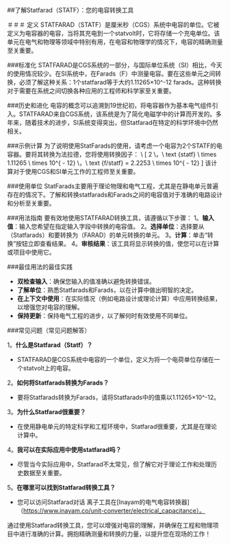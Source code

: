 ##了解Statfarad（STATF）：您的电容转换工具

＃＃＃ 定义
STATFARAD（STATF）是厘米秒（CGS）系统中电容的单位。它被定义为电容器的电容，当将其充电到一个statvolt时，它将存储一个充电单位。该单元在电气和物理等领域中特别有用，在电容和物理学的情况下，电容的精确测量至关重要。

###标准化
STATFARAD是CGS系统的一部分，与国际单位系统（SI）相比，今天的使用情况较少。在SI系统中，在Farads（F）中测量电容。要在这些单元之间转换，必须了解这种关系：1个statfarad等于大约1.11265×10^-12 farads。这种转换对于需要在系统之间切换各种应用的工程师和科学家至关重要。

###历史和进化
电容的概念可以追溯到19世纪初，将电容器作为基本电气组件引入。STATFARAD来自CGS系统，该系统是为了简化电磁学中的计算而开发的。多年来，随着技术的进步，SI系统变得突出，但Statfarad在特定的科学环境中仍然相关。

###示例计算
为了说明使用StatFarads的使用，请考虑一个电容为2个STATF的电容器。要将其转换为法拉德，您将使用转换因子：
\ [
2 \，\ text {statf} \ times 1.11265 \ times 10^{ -  12} \，\ text {f/statf} = 2.2253 \ times 10^{ -  12}
\]
该计算对于使用CGS和SI单元工作的工程师至关重要。

###使用单位
StatFarads主要用于理论物理和电气工程，尤其是在静电单元普遍存在的情况下。了解和转换statfarads和Farads之间的电容值对于准确的电路设计和分析至关重要。

###用法指南
要有效地使用STATFARAD转换工具，请遵循以下步骤：
1。**输入值**：输入您希望在指定输入字段中转换的电容值。
2。**选择单位**：选择要从（Statfarads）和要转换为（FARAD）的单元转换的单元。
3。**计算**：单击“转换”按钮立即查看结果。
4。**审核结果**：该工具将显示转换的值，使您可以在计算或项目中使用它。

###最佳用法的最佳实践
-  **双检查输入**：确保您输入的值准确以避免转换错误。
-  **了解单位**：熟悉Statfarads和Farads，以在计算中做出明智的决定。
-  **在上下文中使用**：在实际情况（例如电路设计或理论计算）中应用转换结果，以增强您对电容的理解。
-  **保持更新**：保持电气工程的进步，以了解何时有效使用不同单位。

###常见问题（常见问题解答）

1。**什么是Statfarad（Statf）？**
-  STATFARAD是CGS系统中电容的一个单位，定义为将一个电荷单位存储在一个statvolt上的电容。

2。**如何将Statfarads转换为Farads？**
- 要将Statfarads转换为Farads，请将Statfarads中的值乘以1.11265×10^-12。

3。**为什么Statfarad很重要？**
- 在使用静电单元的特定科学和工程环境中，Statfarad很重要，尤其是在理论计算中。

4。**我可以在实际应用中使用statfarad吗？**
- 尽管当今实际应用中，Statfarad不太常见，但了解它对于理论工作和处理历史数据至关重要。

5。**在哪里可以找到Statfarad转换工具？**
- 您可以访问Statfarad对话 离子工具在[Inayam的电气电容转换器]（https://www.inayam.co/unit-converter/electrical_capacitance）。

通过使用Statfarad转换工具，您可以增强对电容的理解，并确保在工程和物理项目中进行准确的计算。拥抱精确测量和转换的力量，以提升您在现场的工作！